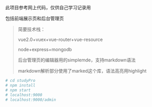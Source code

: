 此项目参考网上代码，仅供自己学习记录用

包括前端展示页和后台管理页

> 简要技术栈：
>
> vue2.0+vuex+vue-router+vue-resource
>
> node+express+mongodb
>
> 后台管理页的编辑器用的simplemde，支持markdown语法
>
> markdown解析部分使用了marked这个库，语法高亮用highlight

``` bash
# cd studyPro
# npm install
# npm start
# localhost:9000
# localhost:9000/admin
```
